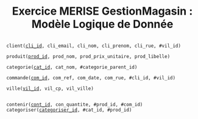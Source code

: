 <h1 align="center">Exercice MERISE GestionMagasin : Modèle Logique de Donnée</h1>

<code>
client(<ins>cli_id</ins>, cli_email, cli_nom, cli_prenom, cli_rue, #vil_id)<br>
produit(<ins>prod_id</ins>, prod_nom, prod_prix_unitaire, prod_libelle)<br>
categorie(<ins>cat_id</ins>, cat_nom, #categorie_parent_id)<br>
commande(<ins>com_id</ins>, com_ref, com_date, com_rue, #cli_id, #vil_id)<br>
ville(<ins>vil_id</ins>, vil_cp, vil_ville)<br>
</code>

<code>
contenir(<ins>cont_id</ins>, con_quantite, #prod_id, #com_id)
categoriser(<ins>categoriser_id</ins>, #cat_id, #prod_id)
</code>
